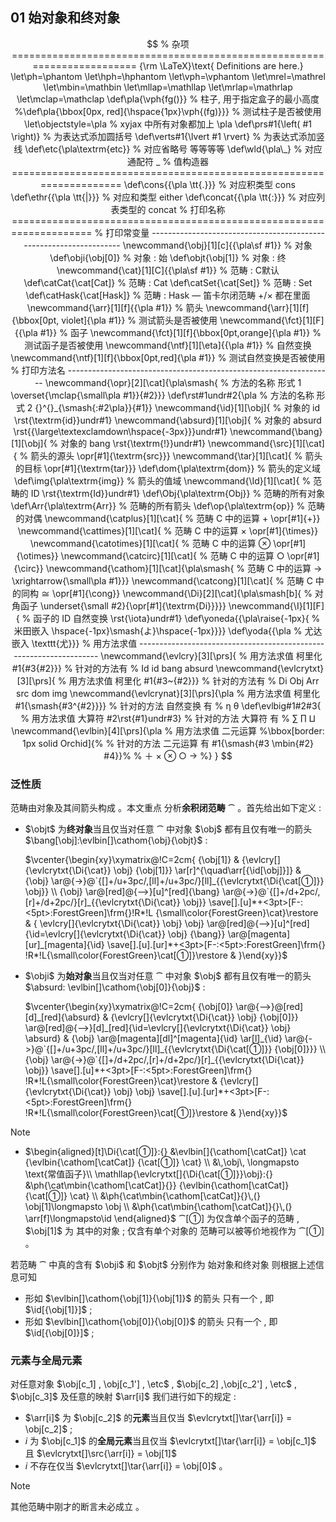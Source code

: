 ## 01 始对象和终对象

$$
% 杂项 ========================================================================
{\rm \LaTeX}\text{ Definitions are here.}
\let\ph=\phantom
\let\hph=\hphantom
\let\vph=\vphantom
\let\mrel=\mathrel
\let\mbin=\mathbin
\let\mllap=\mathllap
\let\mrlap=\mathrlap
\let\mclap=\mathclap
\def\pla{\vph{fg()}}                                 % 柱子, 用于指定盒子的最小高度
%\def\pla{\bbox[0px, red]{\hspace{1px}\vph{(fg)}}}   % 测试柱子是否被使用
\let\objectstyle=\pla                                % xyjax 中所有对象都加上 \pla
\def\prs#1{\left( #1 \right)}                        % 为表达式添加圆括号
\def\verts#1{\lvert #1 \rvert}                       % 为表达式添加竖线
\def\etc{\pla\textrm{etc}}                           % 对应省略号 等等等等
\def\wld{\pla\_}                                     % 对应通配符 _
% 值构造器 ====================================================================
\def\cons{{\pla \tt{.}}}                             % 对应积类型 cons
\def\ethr{{\pla \tt{|}}}                             % 对应和类型 either
\def\concat{{\pla \tt{:}}}                           % 对应列表类型的 concat
% 打印名称 ====================================================================
% 打印常变量 -------------------------------------------------------------------
\newcommand{\obj}[1][c]{{\pla\sf #1}}                % 对象
\def\obji{\obj[0]}                                   % 对象 : 始
\def\objt{\obj[1]}                                   % 对象 : 终
\newcommand{\cat}[1][C]{{\pla\sf #1}}                % 范畴 : C默认
\def\catCat{\cat[Cat]}                               % 范畴 : Cat
\def\catSet{\cat[Set]}                               % 范畴 : Set
\def\catHask{\cat[Hask]}                             % 范畴 : Hask — 笛卡尔闭范畴 +/× 都在里面
\newcommand{\arr}[1][f]{{\pla #1}}                   % 箭头
\newcommand{\arr}[1][f]{\bbox[0pt, violet]{\pla #1}} % 测试箭头是否被使用
\newcommand{\fct}[1][F]{{\pla #1}}                   % 函子
\newcommand{\fct}[1][f]{\bbox[0pt,orange]{\pla #1}}  % 测试函子是否被使用
\newcommand{\ntf}[1][\eta]{{\pla #1}}                % 自然变换
\newcommand{\ntf}[1][f]{\bbox[0pt,red]{\pla #1}}     % 测试自然变换是否被使用
% 打印方法名 ------------------------------------------------------------------
\newcommand{\opr}[2][\cat]{\pla\smash{               % 方法的名称 形式 1
  \overset{\mclap{\small\pla #1}}{#2}}}
\def\rst#1undr#2{\pla                                % 方法的名称 形式 2
  {}^{}_{\smash{:#2\pla}}{#1}}       
\newcommand{\id}[1][\obj]{                           % 对象的 id
  \rst{\textrm{id}}undr#1}
\newcommand{\absurd}[1][\obj]{                       % 对象的 absurd
  \rst{{\large\textexclamdown\hspace{-3px}}}undr#1}
\newcommand{\bang}[1][\obj]{                         % 对象的 bang
  \rst{\textrm{!}}undr#1}
\newcommand{\src}[1][\cat]{                          % 箭头的源头
  \opr[#1]{\textrm{src}}}
\newcommand{\tar}[1][\cat]{                          % 箭头的目标
  \opr[#1]{\textrm{tar}}}
\def\dom{\pla\textrm{dom}}                           % 箭头的定义域
\def\img{\pla\textrm{img}}                           % 箭头的值域
\newcommand{\Id}[1][\cat]{                           % 范畴的 ID
  \rst{\textrm{Id}}undr#1}
\def\Obj{\pla\textrm{Obj}}                           % 范畴的所有对象
\def\Arr{\pla\textrm{Arr}}                           % 范畴的所有箭头
\def\op{\pla\textrm{op}}                             % 范畴的对偶
\newcommand{\catplus}[1][\cat]{                      % 范畴 C 中的运算 + 
  \opr[#1]{+}}
\newcommand{\cattimes}[1][\cat]{                     % 范畴 C 中的运算 ×
  \opr[#1]{\times}}
\newcommand{\catotimes}[1][\cat]{                    % 范畴 C 中的运算 ⊗
  \opr[#1]{\otimes}}
\newcommand{\catcirc}[1][\cat]{                      % 范畴 C 中的运算 ○
  \opr[#1]{\circ}}
\newcommand{\cathom}[1][\cat]{\pla\smash{            % 范畴 C 中的运算 →
  \xrightarrow{\small\pla #1}}}
\newcommand{\catcong}[1][\cat]{                      % 范畴 C 中的同构 ≅
  \opr[#1]{\cong}}
\newcommand{\Di}[2][\cat]{\pla\smash[b]{             % 对角函子
  \underset{\small #2}{\opr[#1]{\textrm{Di}}}}}
\newcommand{\I}[1][F]{                               % 函子的 ID 自然变换
  \rst{\iota}undr#1}
\def\yoneda{{\pla\raise{-1px}{                       % 米田嵌入
  \hspace{-1px}\smash{よ}\hspace{-1px}}}}
\def\yoda{{\pla                                      % 尤达嵌入
  \texttt{尤}}}
% 用方法求值 -------------------------------------------------------------------
\newcommand{\evlcry}[3][\prs]{                       % 用方法求值 柯里化
  #1{#3{#2}}}                                          % 针对的方法有
                                                       % Id id bang absurd
\newcommand{\evlcrytxt}[3][\prs]{                    % 用方法求值 柯里化
	#1{#3~{#2}}}                                         % 针对的方法有 
	                                                     % Di Obj Arr src dom img
\newcommand{\evlcrynat}[3][\prs]{\pla                % 用方法求值 柯里化
  #1{\smash{#3^{#2}}}}                                 % 针对的方法 自然变换 有 
                                                       % η θ
\def\evlbig#1#2#3{                                   % 用方法求值 大算符
  #2\rst{#1}undr#3}                                    % 针对的方法 大算符 有 
                                                       % ∑ ∏ ⨿
\newcommand{\evlbin}[4][\prs]{\pla                   % 用方法求值 二元运算
  %\bbox[border: 1px solid Orchid]{%                   % 针对的方法 二元运算 有
    #1{\smash{#3 \mbin{#2} #4}}%                   % ＋ × ⊗ ○ →
  %}
  }
$$

### 泛性质

范畴由对象及其间箭头构成 。本文重点
分析**余积闭范畴** $\cat$ 。首先给出如下定义 :

- $\objt$ 为**终对象**当且仅当对任意 $\cat$ 中对象
  $\obj$ 都有且仅有唯一的箭头 $\bang[\obj]:\evlbin[]\cathom{\obj}{\objt}$ :
  
  $\vcenter{\begin{xy}\xymatrix@!C=2cm{
  {\obj[1]}
  & 
  {\evlcry[]{\evlcrytxt{\Di{\cat}}
      \obj}
    {\obj[1]}} 
  \ar[r]^{\quad\arr[{\id[\obj]}]} 
  &
  {\obj}
  \ar@{->}@`{[]+/u+3pc/,[ll]+/u+3pc/}[ll]_{{\evlcrytxt{\Di{\cat[①]}}
      \obj}}
  \\ 
  {\obj}
  \ar@[red]@{-->}[u]^[red]{\bang} 
  \ar@{->}@`{[]+/d+2pc/,[r]+/d+2pc/}[r]_{{\evlcrytxt{\Di{\cat}}
    \obj}}
  \save[].[u]*+<3pt>[F-:<5pt>:ForestGreen]\frm{}!R*!L
  {\small\color{ForestGreen}\cat}\restore
  &  
  { \evlcry[]{\evlcrytxt{\Di{\cat}}
      \obj}
    \obj}
  \ar@[red]@{-->}[u]^[red]{\id=\evlcry[]{\evlcrytxt{\Di{\cat}}
      \obj}
    {\bang}} 
  \ar@[magenta][ur]_[magenta]{\id} 
  \save[].[u].[ur]*+<3pt>[F-:<5pt>:ForestGreen]\frm{}
  !R*!L{\small\color{ForestGreen}\cat[①]}\restore
  &
  }\end{xy}}$
  
- $\obji$ 为**始对象**当且仅当对任意 $\cat$ 中对象 
  $\obj$ 都有且仅有唯一的箭头 $\absurd: \evlbin[]\cathom{\obj[0]}{\obj}$ :
  
  $\vcenter{\begin{xy}\xymatrix@!C=2cm{
  {\obj[0]}
  \ar@{-->}@[red][d]_[red]{\absurd} 
  & 
  {\evlcry[]{\evlcrytxt{\Di{\cat}}
      \obj}
    {\obj[0]}}  
  \ar@[red]@{-->}[d]_[red]{\id=\evlcry[]{\evlcrytxt{\Di{\cat}}
      \obj}
    \absurd} 
  &
  {\obj}
  \ar@[magenta][dl]^[magenta]{\id}
  \ar[l]_{\id}
  \ar@{->}@`{[]+/u+3pc/,[ll]+/u+3pc/}[ll]_{{\evlcrytxt{\Di{\cat[①]}}
    {\obj[0]}}} 
  \\ 
  {\obj}
  \ar@{->}@`{[]+/d+2pc/,[r]+/d+2pc/}[r]_{{\evlcrytxt{\Di{\cat}}
      \obj}} 
  \save[].[u]*+<3pt>[F-:<5pt>:ForestGreen]\frm{}
  !R*!L{\small\color{ForestGreen}\cat}\restore
  &  
  {\evlcry[]{\evlcrytxt{\Di{\cat}}
      \obj}
    \obj} 
  \save[].[u].[ur]*+<3pt>[F-:<5pt>:ForestGreen]\frm{}
  !R*!L{\small\color{ForestGreen}\cat[①]}\restore
  &
  }\end{xy}}$

> [!note]
>
> - $\begin{aligned}[t]\Di{\cat[①]}:{}
>   &\evlbin[]{\cathom[\catCat]}
>     \cat
>     {\evlbin{\cathom[\catCat]}
>       {\cat[①]}
>       \cat} \\
>   &\,\obj\, \longmapsto 
>     \text{常值函子}\\ \mathllap{\evlcrytxt[]{\Di{\cat[①]}}\obj}:{}
>   &\ph{\cat\mbin{\cathom[\catCat]}{}}
>    {\evlbin{\cathom[\catCat]}
>       {\cat[①]}
>       \cat} \\
>   &\ph{\cat\mbin{\cathom[\catCat]}{}\,(}
>     \obj[1]\longmapsto \obj \\
>   &\ph{\cat\mbin{\cathom[\catCat]}{}\,(}
>     \arr[f]\longmapsto\id
>   \end{aligned}$
>   $\cat[①]$ 为仅含单个函子的范畴 , $\obj[1]$ 为
>   其中的对象 ; 仅含有单个对象的
>   范畴可以被等价地视作为 $\cat[①]$ 。

若范畴 $\cat$ 中真的含有 $\obji$ 和 $\objt$ 分别作为
始对象和终对象 则根据上述信息可知

- 形如 $\evlbin[]\cathom{\obj[1]}{\obj[1]}$ 的箭头
  只有一个 , 即 $\id[{\obj[1]}]$ ; 
- 形如 $\evlbin[]\cathom{\obj[0]}{\obj[0]}$ 的箭头
  只有一个 , 即 $\id[{\obj[0]}]$ ;

### 元素与全局元素

对任意对象 $\obj[c_1] , \obj[c_1'] , \etc$ , $\obj[c_2] ,\obj[c_2'] , \etc$ , $\obj[c_3]$ 
及任意的映射 $\arr[i]$  我们进行如下的规定 :

- $\arr[i]$ 为 $\obj[c_2]$ 的**元素**当且仅当
  $\evlcrytxt[]\tar{\arr[i]} = \obj[c_2]$ ;
- $i$ 为 $\obj[c_1]$ 的**全局元素**当且仅当
  $\evlcrytxt[]\tar{\arr[i]} = \obj[c_1]$ 且 $\evlcrytxt[]\src{\arr[i]} = \obj[1]$ 
- $i$ 不存在仅当
  $\evlcrytxt[]\tar{\arr[i]} = \obj[0]$ 。

> [!note] 
>
> 其他范畴中刚才的断言未必成立 。